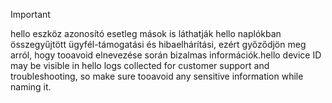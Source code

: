 > [!IMPORTANT]
> <span data-ttu-id="6c976-101">hello eszköz azonosító esetleg mások is láthatják hello naplókban összegyűjtött ügyfél-támogatási és hibaelhárítási, ezért győződjön meg arról, hogy tooavoid elnevezése során bizalmas információk.</span><span class="sxs-lookup"><span data-stu-id="6c976-101">hello device ID may be visible in hello logs collected for customer support and troubleshooting, so make sure tooavoid any sensitive information while naming it.</span></span>
>